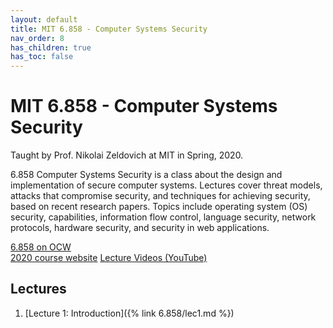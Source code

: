 ```yaml
---
layout: default
title: MIT 6.858 - Computer Systems Security
nav_order: 8
has_children: true
has_toc: false
---
```


# MIT 6.858 - Computer Systems Security

Taught by Prof. Nikolai Zeldovich at MIT in Spring, 2020.

6.858 Computer Systems Security is a class about the design and implementation of secure computer systems. Lectures cover threat models, attacks that compromise security, and techniques for achieving security, based on recent research papers. Topics include operating system (OS) security, capabilities, information flow control, language security, network protocols, hardware security, and security in web applications.

[6.858 on OCW](https://ocw.mit.edu/courses/6-858-computer-systems-security-fall-2014/)  
[2020 course website](https://css.csail.mit.edu/6.858/2020/)
[Lecture Videos (YouTube)](https://www.youtube.com/playlist?list=PLA6Ht2dJt3SKN3z4S6nOvuJtesDXbly7S)

## Lectures
1. [Lecture 1: Introduction]({% link 6.858/lec1.md %})